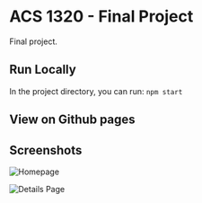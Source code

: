 # ACS 1320 - Final Project

Final project.

## Run Locally

In the project directory, you can run:
`npm start`

## View on Github pages



## Screenshots

![Homepage](/homepage.png)

![Details Page](/detailspage.png)

